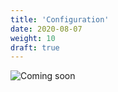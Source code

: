 ```yaml
---
title: 'Configuration'
date: 2020-08-07
weight: 10
draft: true
---
```


![Coming soon](/img/coming-soon.png)
